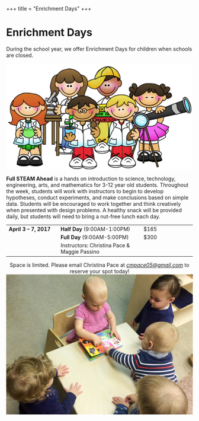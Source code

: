 +++
title = "Enrichment Days"
+++

# Enrichment Days

During the school year, we offer Enrichment Days for children when
schools are closed. 

<img class="mainpic" src="/images/fullsteamahead.png">

**Full STEAM Ahead** is a hands on introduction to science,
technology, engineering, arts, and mathematics for 3-12 year old
students. Throughout the week, students will work with instructors to
begin to develop hypotheses, conduct experiments, and make conclusions
based on simple data. Students will be encouraged to work together and
think creatively when presented with design problems. A healthy snack
will be provided daily, but students will need to bring a nut-free
lunch each day.

<table class="camp">
<tr>
<td width=25%><b>April 3 &ndash; 7, 2017</b></td><td width=40%><b>Half Day</b> (9:00AM-1:00PM)</td><td width=25%>$165</td></tr>
<tr><td>&nbsp;</td><td width=40%><b>Full Day</b> (9:00AM-5:00PM)</td><td width=25%>$300</td></tr>
<tr><td>&nbsp;</td><td>Instructors: Christina Pace &amp; Maggie Passino</td></tr>
</table>

<center>
Space is limited. Please email Christina Pace at <a href="mailto:cmpace05@gmail.com"><em>cmpace05@gmail.com</em></a> to reserve your spot today!
</center>

<img class="mainpic" src="/images/IMG_4024.jpg">


